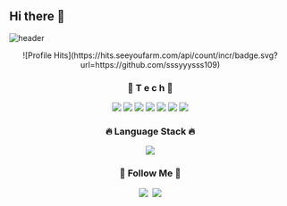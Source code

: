 ## Hi there 👋
![header](https://capsule-render.vercel.app/api?type=slice&color=gradient&height=160&section=header&text=Sunyu's%20Github&fontAlign=50&fontAlignY=70&fontSize=90&fontColor=000000)

<p align="center">
 ![Profile Hits](https://hits.seeyoufarm.com/api/count/incr/badge.svg?url=https://github.com/sssyyysss109)
</p>


<h3 align="center">🌹 T e c h 🌹</h3>
<p align="center">
  <img src="https://img.shields.io/badge/Python-3766AB?style=flat-square&logo=Python&logoColor=white"/>
  <img src="https://img.shields.io/badge/Pandas-150458?style=flat-square&logo=pandas&logoColor=white"/>
  <img src="https://img.shields.io/badge/Numpy-013243?style=flat-square&logo=numpy&logoColor=white"/>
  <img src="https://img.shields.io/badge/PyTorch-EE4C2C?style=flat-square&logo=PyTorch&logoColor=white"/>
  <img src="https://img.shields.io/badge/TensorFlow-FF6F00?style=flat-square&logo=TensorFlow&logoColor=white"/>
  <img src="https://img.shields.io/badge/Scikit--learn-F7931E?style=flat-square&logo=scikit-learn&logoColor=white"/>
  <img src="https://img.shields.io/badge/MySQL-4479A1?style=flat-square&logo=MySQL&logoColor=white"/>
</p>

<!-- 📊 Most Used Languages -->
<h3 align="center">🔥 Language Stack 🔥</h3>
<p align="center">
  <img src="https://github-readme-stats.vercel.app/api/top-langs/?username=sssyyysss109&layout=compact&theme=radical&hide_border=true&langs_count=6" />
</p>
<h3 align="center">🌈 Follow Me 🌈</h3>
<p align="center">
  <a href="https://www.instagram.com/sunnyxx_u/"><img src="https://img.shields.io/badge/Instagram-E4405F?style=flat-square&logo=Instagram&logoColor=white&link=https://www.instagram.com/sunnyxx_u/"/></a>&nbsp
<a href="mailto:sunyu0323@gmail.com"><img src="https://img.shields.io/badge/Gmail-d14836?style=flat-square&logo=Gmail&logoColor=white&link=sunyu0323@gmail.com"/></a>
</p>


